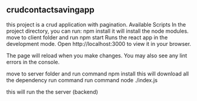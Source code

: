 ## crudcontactsavingapp
this project is a crud application with pagination.
Available Scripts
In the project directory, you can run:
npm install
it will install the node modules.
move to client folder and run 
npm start 
Runs the react app in the development mode.
Open http://localhost:3000 to view it in your browser.

The page will reload when you make changes.
You may also see any lint errors in the console.

move to server folder and run command
npm install
this will download all the dependency
run command 
run command
node ./index.js

this will run the the server (backend) 
